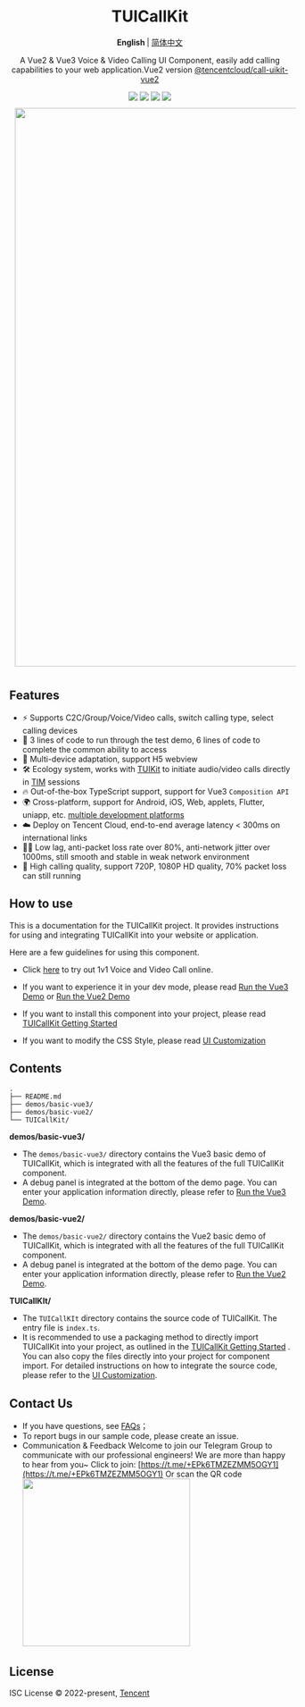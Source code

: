<h1 align="center"> TUICallKit </h1>

<p align="center"> 
<b> English </b> | <a href="https://github.com/tencentyun/TUICallKit/blob/main/Web/README.md"> 简体中文 </a>
</p>

<p align="center">  A Vue2 & Vue3 Voice & Video Calling UI Component, easily add calling capabilities to  your web application.Vue2 version <a href="https://www.npmjs.com/package/@tencentcloud/call-uikit-vue2"> @tencentcloud/call-uikit-vue2 </a></p>

<div align="center">
<img src="https://img.shields.io/npm/v/@tencentcloud/call-uikit-vue">
<img src="https://img.shields.io/badge/Vue-%5E3.0.0-brightgreen">
<img src="https://img.shields.io/badge/support-docs%20%26%20demos-yellow">
<img src="https://img.shields.io/npm/l/@tencentcloud/call-uikit-vue">
<!-- https://shields.io/category/version  - tag: docs/demos, H5, v1.0.3(changelog), 
GitHub Release Date: -->
</div>

<img src="https://user-images.githubusercontent.com/57169560/205650396-476e0e20-42a3-493a-8e90-6f7ba50da83e.gif" style="width: 1000px; margin: 10px;" align="center">

## Features

- ⚡️ Supports C2C/Group/Voice/Video calls, switch calling type, select calling devices
- 🌟 3 lines of code to run through the test demo, 6 lines of code to complete the common ability to access
- 📱 Multi-device adaptation, support H5 webview
- 🛠 Ecology system, works with [TUIKit](https://www.tencentcloud.com/document/product/1047/50061) to initiate audio/video calls directly in [TIM](https://www.tencentcloud.com/document/product/1047/33513) sessions
- 🔥 Out-of-the-box TypeScript support, support for Vue3 `Composition API`
- 🌍 Cross-platform, support for Android, iOS, Web, applets, Flutter, uniapp, etc. [multiple development platforms](https://www.tencentcloud.com/document/product/647/35078)
- ☁️ Deploy on Tencent Cloud, end-to-end average latency < 300ms on international links
- 🤙🏻 Low lag, anti-packet loss rate over 80%, anti-network jitter over 1000ms, still smooth and stable in weak network environment
- 🌈 High calling quality, support 720P, 1080P HD quality, 70% packet loss can still running

## How to use

This is a documentation for the TUICallKit project. It provides instructions for using and integrating TUICallKit into your website or application.

Here are a few guidelines for using this component.

- Click [here](https://tcms-demo.tencentcloud.com/exp-center/index.html#/detail?scene=callkit) to try out 1v1 Voice and Video Call online.

- If you want to experience it in your dev mode, please read [Run the Vue3 Demo](https://github.com/tencentyun/TUICallKit/blob/main/Web/demos/basic-vue3/README.en.md) or [Run the Vue2 Demo](https://github.com/tencentyun/TUICallKit/blob/main/Web/demos/basic-vue2/README.en.md)

- If you want to install this component into your project, please read [TUICallKit Getting Started](https://www.tencentcloud.com/document/product/647/50993)

- If you want to modify the CSS Style, please read [UI Customization](https://www.tencentcloud.com/document/product/647/50997)

## Contents

```text
.
├── README.md
├── demos/basic-vue3/
├── demos/basic-vue2/
└── TUICallKit/
```

**demos/basic-vue3/**

- The `demos/basic-vue3/` directory contains the Vue3 basic demo of TUICallKit, which is integrated with all the features of the full TUICallKit component.
- A debug panel is integrated at the bottom of the demo page. You can enter your application information directly, please refer to [Run the Vue3 Demo](https://github.com/tencentyun/TUICallKit/blob/main/Web/demos/basic-vue3/README.en.md).

**demos/basic-vue2/**

- The `demos/basic-vue2/` directory contains the Vue2 basic demo of TUICallKit, which is integrated with all the features of the full TUICallKit component.
- A debug panel is integrated at the bottom of the demo page. You can enter your application information directly, please refer to [Run the Vue2 Demo](https://github.com/tencentyun/TUICallKit/blob/main/Web/demos/basic-vue2/README.en.md).

**TUICallKIt/** 

- The `TUICallKIt` directory contains the source code of TUICallKit. The entry file is `index.ts`.
- It is recommended to use a packaging method to directly import TUICallKit into your project, as outlined in the [TUICallKit Getting Started](https://www.tencentcloud.com/document/product/647/50993)
. You can also copy the files directly into your project for component import. For detailed instructions on how to integrate the source code, please refer to the [UI Customization](https://www.tencentcloud.com/document/product/647/50997).
<!-- - For the changelog of the SDK, see [Release Notes (Web)](https://www.tencentcloud.com/document/product/647/50997). -->

## Contact Us

- If you have questions, see [FAQs](https://www.tencentcloud.com/document/product/647/51024)；
- To report bugs in our sample code, please create an issue.
- Communication & Feedback
Welcome to join our Telegram Group to communicate with our professional engineers! We are more than happy to hear from you~
Click to join: [https://t.me/+EPk6TMZEZMM5OGY1](https://t.me/+EPk6TMZEZMM5OGY1)
Or scan the QR code
  <img src="https://qcloudimg.tencent-cloud.cn/raw/79cbfd13877704ff6e17f30de09002dd.jpg" width="300px">    

## License

ISC License © 2022-present, [Tencent](https://www.tencent.com/)

